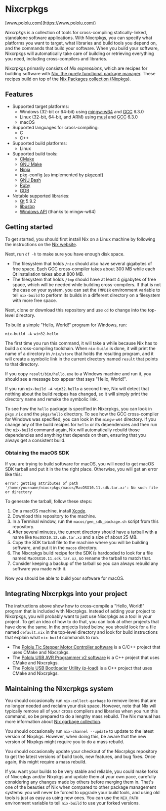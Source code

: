 # Nixcrpkgs

[www.pololu.com](https://www.pololu.com/)

*Nixcrpkgs* is a collection of tools for cross-compiling statically-linked,
standalone software applications.  With Nixcrpkgs, you can specify what
platforms you want to target, what libraries and build tools you depend on, and
the commands that build your software.  When you build your software, Nixcrpkgs
will automatically take care of building or retrieving everything you need,
including cross-compilers and libraries.

Nixcrpkgs primarily consists of *Nix expressions*, which are recipes for
building software with [Nix, the purely functional package
manager][nix].  These recipes build on top of the [Nix
Packages collection (Nixpkgs)][nixpkgs].

## Features

- Supported target platforms:
  - Windows (32-bit or 64-bit) using [mingw-w64](https://mingw-w64.org/) and [GCC](https://gcc.gnu.org/) 6.3.0
  - Linux (32-bit, 64-bit, and ARM) using [musl](https://www.musl-libc.org/) and [GCC](https://gcc.gnu.org/) 6.3.0
  - macOS
- Supported languages for cross-compiling:
  - C
  - C++
- Supported build platforms:
  - Linux
- Supported build tools:
  - [CMake](https://cmake.org/)
  - [GNU Make](https://www.gnu.org/software/make/)
  - [Ninja](https://ninja-build.org/)
  - pkg-config (as implemented by [pkgconf](https://github.com/pkgconf/pkgconf))
  - [GNU Bash](https://www.gnu.org/software/bash/)
  - [Ruby](https://www.ruby-lang.org/)
  - [GDB](https://www.gnu.org/software/gdb/)
- Notable supported libraries:
  - [Qt](https://www.qt.io/) 5.9.2
  - [libusbp](https://github.com/pololu/libusbp)
  - [Windows API](https://en.wikipedia.org/wiki/Windows_API) (thanks to mingw-w64)


## Getting started

To get started, you should first install Nix on a Linux machine by following the
instructions on the [Nix website][nix].

Next, run `df -h` to make sure you have enough disk space.

- The filesystem that holds `/nix` should also have several gigabytes of free
space.  Each GCC cross-compiler takes about 300 MB while each Qt installation
takes about 800 MB.
- The filesystem that holds `/tmp` should have at least 4 gigabytes of free
space, which will be needed while building cross-compilers.  If that is not the
case on your system, you can set the `TMPDIR` environment variable to tell
`nix-build` to perform its builds in a different directory on a filesystem with
more free space.

Next, clone or download this repository and use `cd` to change into the
top-level directory.

To build a simple "Hello, World!" program for Windows, run:

    nix-build -A win32.hello

The first time you run this command, it will take a while because Nix has to
build a cross-compiling toolchain.  When `nix-build` is done, it will print the
name of a directory in `/nix/store` that holds the resulting program, and it
will create a symbolic link in the current directory named `result` that points
to that directory.

If you copy `result/bin/hello.exe` to a Windows machine and run it, you should
see a message box appear that says "Hello, World!".

If you run `nix-build -A win32.hello` a second time, Nix will detect that
nothing about the build recipes has changed, so it will simply print the
directory name and remake the symbolic link.

To see how the `hello` package is specified in Nixcrpkgs, you can look in
`pkgs.nix` and the `pkgs/hello` directory.  To see how the GCC cross-compiler
for Windows was specified, you can look in the `mingw-w64` directory.  If you
change any of the build recipes for `hello` or its dependencies and then run the
`nix-build` command again, Nix will automatically rebuild those dependencies and
anything that depends on them, ensuring that you always get a consistent build.


### Obtaining the macOS SDK

If you are trying to build software for macOS, you will need to get
macOS SDK tarball and put it in the the right place.  Otherwise, you
will get an error like this:

    error: getting attributes of path '/home/yourname/nixcrpkgs/macos/MacOSX10.11.sdk.tar.xz': No such file or directory

To generate the tarball, follow these steps:

1. On a macOS machine, install [Xcode](https://developer.apple.com/xcode/).
2. Download this repository to the machine.
3. In a Terminal window, run the `macos/gen_sdk_package.sh` script from this repository.
4. After several minutes, the current directory should have a tarball with a name like
  `MacOSX10.12.sdk.tar.xz` and a size of about 25 MB.
5. Copy the SDK tarball file to the machine where you will be building software,
  and put it in the `macos` directory.
6. The Nixcrpkgs build recipe for the SDK is hardcoded to look for a file named
  `MacOSX10.11.sdk.tar.xz`, so rename the tarball to match that.
7. Consider keeping a backup of the tarball so you can always rebuild any software you
  made with it.

Now you should be able to build your software for macOS.


## Integrating Nixcrpkgs into your project

The instructions above show how to cross-compile a "Hello, World!" program that
is included with Nixcrpkgs.  Instead of adding your project to Nixcrpkgs, you
will probably want to just use Nixcrpkgs as a tool in your project.  To get an
idea of how to do that, you can look at other projects that have done the same.
In the projects listed below, you should look for a file named `default.nix` in
the top-level directory and look for build instructions that explain what
`nix-build` commands to run.

* The [Pololu Tic Stepper Motor Controller software](https://github.com/pololu/pololu-tic-software) is a C/C++ project that uses CMake and Nixcrpkgs.
* The [Pololu USB AVR Programmer v2 software](https://github.com/pololu/pololu-usb-avr-programmer-v2) is a C++ project that uses CMake and Nixcrpkgs.
* The [Pololu USB Bootloader Utility (p-load)](https://github.com/pololu/p-load) is a C++ project that uses CMake and Nixcrpkgs.

[nix]: http://nixos.org/nix/
[nixpkgs]: http://nixos.org/nixpkgs/


## Maintaining the Nixcrpkgs system

You should occasionally run `nix-collect-garbage` to remove items that are no
longer needed and reclaim your disk space.  However, note that Nix will
typically remove all of your cross compilers and libraries when you run this
command, so be prepared to do a lengthy mass rebuild.  The Nix manual has more
information about [Nix garbage
collection](http://nixos.org/nix/manual/#sec-garbage-collection).

You should occasionally run `nix-channel --update` to update to the latest
version of Nixpkgs.  However, when doing this, be aware that the new version of
Nixpkgs might require you to do a mass rebuild.

You should occasionally update your checkout of the Nixcrpkgs repository to get
the latest versions of build tools, new features, and bug fixes.  Once again,
this might require a mass rebuild.

If you want your builds to be very stable and reliable, you could make forks of
Nixcrpkgs and/or Nixpkgs and update them at your own pace, carefully considering
any changes made by others before merging them in.  That's one of the beauties
of Nix when compared to other package management systems: you will never be
forced to upgrade your build tools, and using old tools is just as easy as using
new ones.  You can use the `NIX_PATH` environment variable to tell `nix-build`
to use your forked versions.
